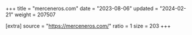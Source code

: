 +++
title = "merceneros.com"
date = "2023-08-06"
updated = "2024-02-21"
weight = 207507

[extra]
source = "https://merceneros.com/"
ratio = 1
size = 203
+++
